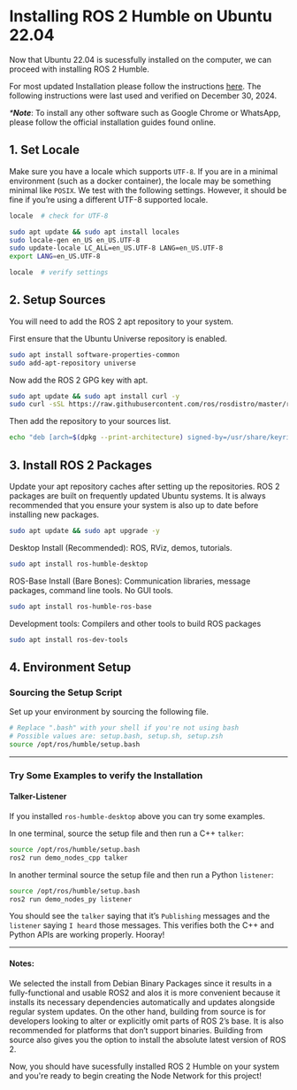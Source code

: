 # Installing ROS 2 Humble on Ubuntu 22.04

Now that Ubuntu 22.04 is sucessfully installed on the computer, we can proceed with installing ROS 2 Humble. 

For most updated Installation please follow the instructions [here](https://docs.ros.org/en/humble/Installation/Ubuntu-Install-Debs.html).
The following instructions were last used and verified on December 30, 2024.

_***Note**_: To install any other software such as Google Chrome or WhatsApp, please follow the official installation guides found online. 

## 1. Set Locale

Make sure you have a locale which supports `UTF-8`. If you are in a minimal environment (such as a docker container), the locale may be something minimal like `POSIX`. We test with the following settings. However, it should be fine if you’re using a different UTF-8 supported locale.

```bash
locale  # check for UTF-8

sudo apt update && sudo apt install locales
sudo locale-gen en_US en_US.UTF-8
sudo update-locale LC_ALL=en_US.UTF-8 LANG=en_US.UTF-8
export LANG=en_US.UTF-8

locale  # verify settings
```

## 2. Setup Sources

You will need to add the ROS 2 apt repository to your system.

First ensure that the Ubuntu Universe repository is enabled.

```bash
sudo apt install software-properties-common
sudo add-apt-repository universe
```

Now add the ROS 2 GPG key with apt.

```bash
sudo apt update && sudo apt install curl -y
sudo curl -sSL https://raw.githubusercontent.com/ros/rosdistro/master/ros.key -o /usr/share/keyrings/ros-archive-keyring.gpg
```

Then add the repository to your sources list.

```bash
echo "deb [arch=$(dpkg --print-architecture) signed-by=/usr/share/keyrings/ros-archive-keyring.gpg] http://packages.ros.org/ros2/ubuntu $(. /etc/os-release && echo $UBUNTU_CODENAME) main" | sudo tee /etc/apt/sources.list.d/ros2.list > /dev/null
```

## 3. Install ROS 2 Packages

Update your apt repository caches after setting up the repositories. ROS 2 packages are built on frequently updated Ubuntu systems. It is always recommended that you ensure your system is also up to date before installing new packages.

```bash
sudo apt update && sudo apt upgrade -y
```

Desktop Install (Recommended): ROS, RViz, demos, tutorials.

```bash
sudo apt install ros-humble-desktop
```

ROS-Base Install (Bare Bones): Communication libraries, message packages, command line tools. No GUI tools.

```bash
sudo apt install ros-humble-ros-base
```

Development tools: Compilers and other tools to build ROS packages

```bash
sudo apt install ros-dev-tools
```

## 4. Environment Setup 
### Sourcing the Setup Script 

Set up your environment by sourcing the following file.

```bash
# Replace ".bash" with your shell if you're not using bash
# Possible values are: setup.bash, setup.sh, setup.zsh
source /opt/ros/humble/setup.bash
```

_______________________________________________

### Try Some Examples to verify the Installation

#### Talker-Listener 

If you installed `ros-humble-desktop` above you can try some examples.

In one terminal, source the setup file and then run a C++ `talker`:

```bash
source /opt/ros/humble/setup.bash
ros2 run demo_nodes_cpp talker
```

In another terminal source the setup file and then run a Python `listener`:

```bash
source /opt/ros/humble/setup.bash
ros2 run demo_nodes_py listener
```

You should see the `talker` saying that it’s `Publishing` messages and the `listener` saying `I heard` those messages. This verifies both the C++ and Python APIs are working properly. Hooray!

__________________________________________________

#### Notes:

We selected the install from Debian Binary Packages since it results in a fully-functional and usable ROS2 and alos it is more convenient because it installs its necessary dependencies automatically and updates alongside regular system updates. On the other hand, building from source is for developers looking to alter or explicitly omit parts of ROS 2’s base. It is also recommended for platforms that don’t support binaries. Building from source also gives you the option to install the absolute latest version of ROS 2.

Now, you should have sucessfully installed ROS 2 Humble on your system and you're ready to begin creating the Node Network for this project!
